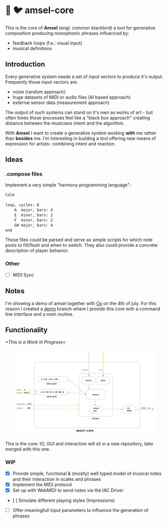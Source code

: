 # :crystal_ball: :bird: amsel-core

This is the core of **Amsel** (engl: common blackbird) a tool for generative composition producing monophonic phrases influenced by:
- feedback loops (f.e.: visual input)
- musical definitions

## Introduction

Every generative system needs a set of input vectors to produce it's output. Frequently those input vectors are:
- noise (random approach)
- huge datasets of MIDI or audio files (AI based approach)
- external sensor data (measurement approach)

The output of such systems can stand on it's own as works of art - but often times those processes feel like a "black box approach" creating
distance between the musicians intent and the algorithm. 

With **Amsel** I want to create a generative system working **with** me rather than **besides** me. I'm interesting in building a tool offering
new means of expression for artists- combining intent and reaction.

## Ideas

### .compose files

Implement a very simple "harmony programming language":
```
Calm

loop, cycles: 8
    A  major, bars: 4
    E  minor, bars: 2
    F  minor, bars: 2
    G# major, bars: 4
end
```

Those files could be parsed and serve as simple scripts for which note pools to fill/flush and when to switch. 
They also could provide a concrete description of player behavior.

### Other

- [ ] MIDI Sync

## Notes

I'm showing a demo of amsel together with [Os](https://github.com/lkamil/Os) on the 4th of july. 
For this reason I created a [demo](https://github.com/nkleemann/amsel-core/tree/demo) branch where I provide this core with a command line interface and a main routine.

## Functionality

*>This is a Work In Progress<*

<p align="center">
<img src="https://github.com/nkleemann/amsel-core/blob/master/doc/schematic.png" width="90%" height="80%"/>
</p>

This is the core: IO, GUI and interaction will sit in a new repository, later merged with this one.

### WIP

- [x] Provide simple, functional & (mostly) well typed model of musical notes and their interaction in scales and phrases
- [x] Implement the MIDI protocol
- [x] Set up with WebMIDI to send notes via the IAC Driver
- [ ] Simulate different playing styles (Impressions)
- [ ] Offer meaningfull input parameters to influence the generation of phrases

